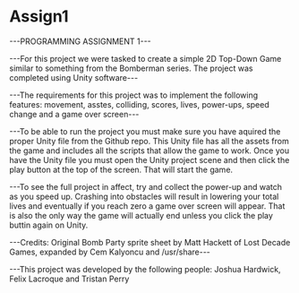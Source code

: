 # Assign1
 ---PROGRAMMING ASSIGNMENT 1---

 ---For this project we were tasked to create a simple 2D Top-Down Game similar to something from the Bomberman series. The project was completed using Unity software---

 ---The requirements for this project was to implement the following features: movement, asstes, colliding, scores, lives, power-ups, speed change and a game over screen---

---To be able to run the project you must make sure you have aquired the proper Unity file from the Github repo. This Unity file has all the assets from the game and includes all the scripts that allow the game to work. Once you have the Unity file you must open the Unity project scene and then click the play button at the top of the screen. That will start the game. 

---To see the full project in affect, try and collect the power-up and watch as you speed up. Crashing into obstacles will result in lowering your total lives and eventually if you reach zero a game over screen will appear. That is also the only way the game will actually end unless you click the play buttin again on Unity. 

---Credits: Original Bomb Party sprite sheet by Matt Hackett of Lost Decade Games, expanded by Cem Kalyoncu and /usr/share---

---This project was developed by the following people: Joshua Hardwick, Felix Lacroque and Tristan Perry


